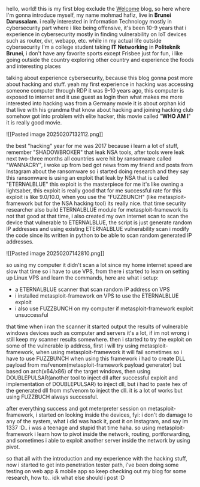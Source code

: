 hello, world! this is my first blog exclude the [Welcome](https://fiizdev.com/blog/post/Welcome) blog, so here where I'm gonna introduce myself, my name mohmad hafiz, live in **Brunei Darussalam**. i really interested in Information Technology mostly in cybersecurity part where i like being offensive, it's been 10-9 years that i experience in cybersecurity mostly in finding vulnerability on IoT devices such as router, dvr, webapp, etc. while in my actual life outside cybersecurity I'm a college student taking **IT Networking** in **Politeknik Brunei**, i don't have any favorite sports except Frisbee just for fun, i like going outside the country exploring other country and experience the foods and interesting places

talking about experience cybersecurity, because this blog gonna post more about hacking and stuff. yeah my first experience in hacking was accessing someone computer through RDP it was 9-10 years ago, this computer is exposed to internet and it use guest as login then what makes me more interested into hacking was from a Germany movie it is about orphan kid that live with his grandma that know about hacking and joining hacking club somehow got into problem with elite hacker, this movie called "**WHO AM I**" it is really good movie.

![[Pasted image 20250207132112.png]]

the best "hacking" year for me was 2017 because i learn a lot of stuff, remember "SHADOWBROKER" that leak NSA tools, after tools were leak next two-three months all countries were hit by ransomware called "WANNACRY", i woke up from bed got news from my friend and posts from Instagram about the ransomware so i started doing research and they say this ransomware is using an exploit that leak by NSA that is called "ETERNALBLUE" this exploit is the masterpiece for me it's like owning a lightsaber, this exploit is really good that for me successful rate for this exploit is like 9.0/10.0, when you use the "FUZZBUNCH" (like metasploit-framework but for the NSA hacking tool) its really nice. that time security researcher also build ETERNALBLUE module for metasploit-framework its not that good at that time, i also created my own internet scan to scan the device that vulnerable to ETERNALBLUE, the script is just generate random IP addresses and using existing ETERNALBLUE vulnerability scan i modify the code since its written in python to be able to scan random generated IP addresses.

![[Pasted image 20250207142810.png]]

so using my computer it didn't scan a lot since my home internet speed are slow that time so i have to use VPS, from there i started to learn on setting up Linux VPS and learn the commands, here are what i setup:
- a ETERNALBLUE scanner that scan random IP address on VPS
- i installed metasploit-framework on VPS to use the ETERNALBLUE exploit
- i also use FUZZBUNCH on my computer if metasploit-framework exploit unsuccessful

that time when i ran the scanner it started output the results of vulnerable windows devices such as computer and servers it's a lot, if im not wrong i still keep my scanner results somewhere. then i started to try the exploit on some of the vulnerable ip address, first i will try using metasploit-framework, when using metasploit-framework it will fail sometimes so i have to use FUZZBUNCH when using this framework i had to create DLL payload from msfvenom(metasploit-framework payload generator) but based on arch(x64/x86) of the target windows, then using DOUBLEPULSAR(another tool to inject dll after successful exploit and implementation of DOUBLEPULSAR) to inject dll, but i had to paste hex of the generated dll from msfvenom to inject the dll. it is a lot of works but using FUZZBUCH always successful.

after everything success and got meterpreter session on metasploit-framework, i started on looking inside the devices, fyi: i don't do damage to any of the system, what i did was hack it, post it on Instagram, and say im 1337 :D.. i was a teenage and stupid that time haha. so using metasploit-framework i learn how to pivot inside the network, routing, portforwarding, and sometimes i able to exploit another server inside the network by using pivot.

so that all with the introduction and my experience with the hacking stuff, now i started to get into penetration tester path, i've been doing some testing on web app & mobile app so keep checking out my blog for some research, how to.. idk what else should i post :D